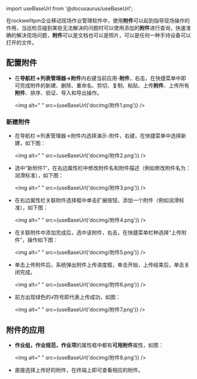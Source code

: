 
import useBaseUrl from '@docusaurus/useBaseUrl';

在rockwelltpm企业移动现场作业管理软件中，使用**附件**可以起到指导现场操作的作用，当巡检员碰到某些无法解决的问题时可以使用添加的**附件**进行查询，快速准确的解决现场问题，**附件**可以是文档也可以是照片，可以是任何一种手持设备可以打开的文件。  

## 配置附件

* 在**导航栏→列表管理器→附件**内右键当前应用-**附件**，右击，在快捷菜单中即可完成附件的新建、删除、重命名、剪切、复制、粘贴、上传**附件**、上传所有**附件**、排序、验证、导入和导出操作。

  <img alt=" " src={useBaseUrl('docimg/附件1.png')} />

### 新建附件

* 在导航栏→列表管理器→附件内选择演示-附件，右键，在快捷菜单中选择新建，如下图：

  <img alt=" " src={useBaseUrl('docimg/附件2.png')} />  

* 选中“新附件1”，在右边属性栏中修改附件名和附件描述（例如修改附件名为： 润滑标准），如下图：

  <img alt=" " src={useBaseUrl('docimg/附件3.png')} />  

* 在右边属性栏关联附件选择框中单击扩展按钮，添加一个附件（例如润滑标准），如下图：

  <img alt=" " src={useBaseUrl('docimg/附件4.png')} />  

* 在关联附件中添加完成后，选中该附件，右击，在快捷菜单栏种选择“上传附件”，操作如下图：

  <img alt=" " src={useBaseUrl('docimg/附件5.png')} />  

* 单击上传附件后，系统弹出附件上传进度框，单击开始，上传结束后，单击关闭完成。

  <img alt=" " src={useBaseUrl('docimg/附件6.png')} />

* 前方出现绿色的√符号即代表上传成功，如图：

  <img alt=" " src={useBaseUrl('docimg/附件7.png')} />  

## 附件的应用

* **作业组，作业规范，作业项**的属性框中都有**可用附件**属性，如图：

  <img alt=" " src={useBaseUrl('docimg/附件8.png')} />  

* 直接选择上传好的附件，在终端上即可查看相应的附件。
